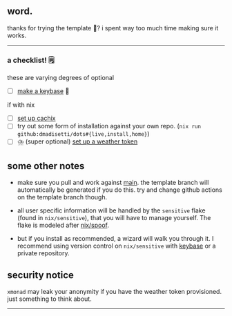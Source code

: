 ## word.

thanks for trying the template :tada:? i spent way too much time making sure it works.

---

### a checklist! :spiral_notepad:
these are varying degrees of optional

- [ ] [make a keybase](https://keybase.io) :key:

if with nix

- [ ] [set up cachix](https://github.com/dmadisetti/dots/blob/template/.github/workflows/cache.yml)
- [ ] try out some form of installation against your own repo. (`nix run github:dmadisetti/dots#{live,install,home}`)
- [ ]  :cloud_with_lightning_and_rain: (super optional) [set up a weather token](https://github.com/dmadisetti/dots/blob/template/nix/home/programs/eww.nix)

## some other notes

- make sure you pull and work against [main](https://github.com/dmadisetti/dots/compare/main...?expand=1). the template branch will automatically be generated if you do this. try and change github actions on the template branch though.

 - all user specific information will be handled by the `sensitive` flake (found in `nix/sensitive`), that you will have to manage yourself. The flake is modeled after
[nix/spoof](https://github.com/dmadisetti/dots/blob/template/nix/flake.nix).

 - but if you install as recommended, a wizard will walk you through it. I recommend using version control on `nix/sensitive` with [keybase](https://book.keybase.io/git) or a private repository.

## security notice
`xmonad` may leak your anonymity if you have the weather token provisioned.
just something to think about.

---

